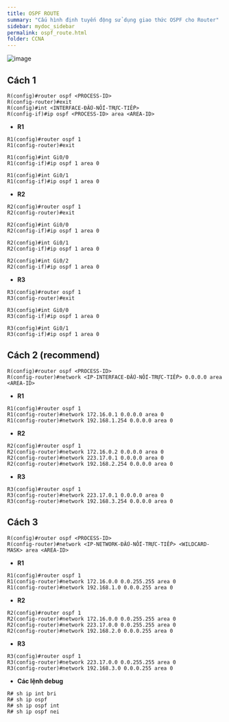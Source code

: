 ```yaml
---
title: OSPF ROUTE
summary: "Cấu hình định tuyến động sử dụng giao thức OSPF cho Router"
sidebar: mydoc_sidebar
permalink: ospf_route.html
folder: CCNA
---
```


![image](https://user-images.githubusercontent.com/56266496/170835633-cd538524-e5af-4519-82bc-f0596de33a86.png)

## Cách 1

```
R(config)#router ospf <PROCESS-ID>
R(config-router)#exit
R(config)#int <INTERFACE-ĐẤU-NỐI-TRỰC-TIẾP>
R(config-if)#ip ospf <PROCESS-ID> area <AREA-ID>
```

* **R1**

```
R1(config)#router ospf 1
R1(config-router)#exit

R1(config)#int Gi0/0
R1(config-if)#ip ospf 1 area 0

R1(config)#int Gi0/1
R1(config-if)#ip ospf 1 area 0
```

* **R2**

```
R2(config)#router ospf 1
R2(config-router)#exit

R2(config)#int Gi0/0
R2(config-if)#ip ospf 1 area 0

R2(config)#int Gi0/1
R2(config-if)#ip ospf 1 area 0

R2(config)#int Gi0/2
R2(config-if)#ip ospf 1 area 0
```

* **R3**

```
R3(config)#router ospf 1
R3(config-router)#exit

R3(config)#int Gi0/0
R3(config-if)#ip ospf 1 area 0

R3(config)#int Gi0/1
R3(config-if)#ip ospf 1 area 0
```

## Cách 2 (recommend)

```
R(config)#router ospf <PROCESS-ID>
R(config-router)#network <IP-INTERFACE-ĐẤU-NỐI-TRỰC-TIẾP> 0.0.0.0 area <AREA-ID>
```

* **R1**

```
R1(config)#router ospf 1
R1(config-router)#network 172.16.0.1 0.0.0.0 area 0
R1(config-router)#network 192.168.1.254 0.0.0.0 area 0
```

* **R2**

```
R2(config)#router ospf 1
R2(config-router)#network 172.16.0.2 0.0.0.0 area 0
R2(config-router)#network 223.17.0.1 0.0.0.0 area 0
R2(config-router)#network 192.168.2.254 0.0.0.0 area 0
```

* **R3**

```
R3(config)#router ospf 1
R3(config-router)#network 223.17.0.1 0.0.0.0 area 0
R3(config-router)#network 192.168.3.254 0.0.0.0 area 0
```

## Cách 3

```
R(config)#router ospf <PROCESS-ID>
R(config-router)#network <IP-NETWORK-ĐẤU-NỐI-TRỰC-TIẾP> <WILDCARD-MASK> area <AREA-ID>
```

* **R1**

```
R1(config)#router ospf 1
R1(config-router)#network 172.16.0.0 0.0.255.255 area 0
R1(config-router)#network 192.168.1.0 0.0.0.255 area 0
```

* **R2**

```
R2(config)#router ospf 1
R2(config-router)#network 172.16.0.0 0.0.255.255 area 0
R2(config-router)#network 223.17.0.0 0.0.255.255 area 0
R2(config-router)#network 192.168.2.0 0.0.0.255 area 0
```

* **R3**

```
R3(config)#router ospf 1
R3(config-router)#network 223.17.0.0 0.0.255.255 area 0
R3(config-router)#network 192.168.3.0 0.0.0.255 area 0
```

* **Các lệnh debug**

```
R# sh ip int bri
R# sh ip ospf
R# sh ip ospf int
R# sh ip ospf nei
```

